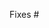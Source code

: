 <!-- 0. 🎉 Thank you for submitting a PR! -->

<!-- 1. Does this close any open issues? Please list them below. -->

<!-- Keep in mind that new features have a better chance of being merged fast if
they were first discussed and designed with the maintainers. If there is no
corresponding issue, please consider opening one for discussion first! -->

Fixes #

<!-- 2. Describe the changes introduced in this pull request. -->
<!--    Include any context necessary for understanding the PR's purpose. -->

<!-- 3. Before submitting, please make sure that you have:
  - reviewed the SusyUFO Contributor Guidelines
    (https://github.com/susy-contracts/susyufo-polynomial/blob/master/CONTRIBUTING.md),
  - added tests where applicable to test new functionality,
  - made sure that your contracts are well-documented,
  - run the Polynomial linter (`npm run lint:pol`) and fixed any issues,
  - run the JS linter and fixed any issues (`npm run lint:fix`), and
  - updated the changelog, if applicable.
-->
